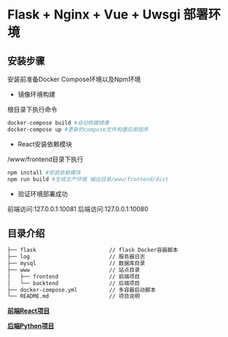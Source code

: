 # Flask + Nginx + Vue + Uwsgi 部署环境

## 安装步骤

安装前准备Docker Compose环境以及Npm环境

* 镜像环境构建

根目录下执行命令

``` bash
docker-compose build #自动构建镜像
docker-compose up #更新的compose文件构建应用程序
```

* React安装依赖模块

/www/frontend目录下执行

``` bash
npm install #安装依赖模块
npm run build #生成生产环境 输出目录/www/frontend/dist
```

* 验证环境部署成功

前端访问:127.0.0.1:10081
后端访问:127.0.0.1:10080

## 目录介绍

``` txt
├── flask                       // flask Docker容器脚本
├── log                         // 服务器日志
├── mysql                       // 数据库目录
├── www                         // 站点目录
│   ├── frontend                // 前端项目
│   └── backtend                // 后端项目
├── docker-compose.yml          // 多容器启动脚本
└── README.md                   // 项目说明
```

[**前端React项目**](http://10.20.143.38:8090/hnacargo/hnacargoofpythonweb/blob/master/www/frontend/README.md)

[**后端Python项目**](http://10.20.143.38:8090/hnacargo/hnacargoofpythonweb/blob/master/www/backtend/README.md)
